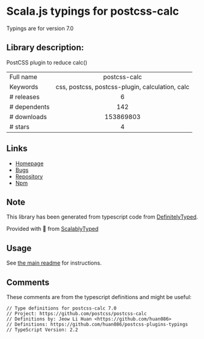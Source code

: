 
# Scala.js typings for postcss-calc

Typings are for version 7.0

## Library description:
PostCSS plugin to reduce calc()

|                    |                 |
| ------------------ | :-------------: |
| Full name          | postcss-calc |
| Keywords           | css, postcss, postcss-plugin, calculation, calc |
| # releases         | 6 |
| # dependents       | 142 |
| # downloads        | 153869803 |
| # stars            | 4 |

## Links
- [Homepage](https://github.com/postcss/postcss-calc#readme)
- [Bugs](https://github.com/postcss/postcss-calc/issues)
- [Repository](https://github.com/postcss/postcss-calc)
- [Npm](https://www.npmjs.com/package/postcss-calc)
    


## Note
This library has been generated from typescript code from [DefinitelyTyped](https://definitelytyped.org).

Provided with :purple_heart: from [ScalablyTyped](https://github.com/oyvindberg/ScalablyTyped)

## Usage
See [the main readme](../../readme.md) for instructions.

## Comments

These comments are from the typescript definitions and might be useful:
```
// Type definitions for postcss-calc 7.0
// Project: https://github.com/postcss/postcss-calc
// Definitions by: Jeow Li Huan <https://github.com/huan086>
// Definitions: https://github.com/huan086/postcss-plugins-typings
// TypeScript Version: 2.2

```

